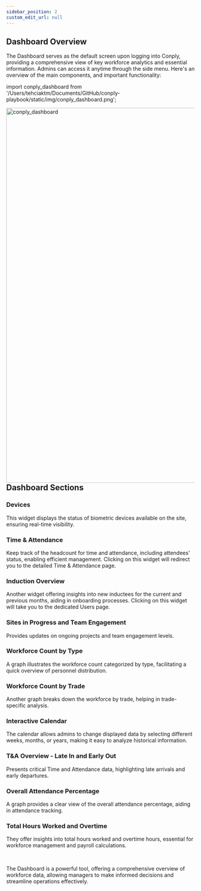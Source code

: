 ```yaml
---
sidebar_position: 2
custom_edit_url: null
---
```


<h2>Dashboard Overview</h2>

The Dashboard serves as the default screen upon logging into Conply, providing a comprehensive view of key workforce analytics and essential information. Admins can access it anytime through the side menu. Here's an overview of the main components, and important functionality:

import conply_dashboard from '/Users/tehciaktm/Documents/GitHub/conply-playbook/static/img/conply_dashboard.png';

<img align="left" src={conply_dashboard} alt="conply_dashboard" width="1000"/>

<h2>Dashboard Sections</h2>

<h3>Devices</h3>
<p>This widget displays the status of biometric devices available on the site, ensuring real-time visibility.</p>

<h3>Time & Attendance</h3>
<p>Keep track of the headcount for time and attendance, including attendees' status, enabling efficient management. Clicking on this widget will redirect you to the detailed Time & Attendance page.</p>

<h3>Induction Overview</h3>
<p>Another widget offering insights into new inductees for the current and previous months, aiding in onboarding processes. Clicking on this widget will take you to the dedicated Users page.</p>

<h3>Sites in Progress and Team Engagement</h3>
<p>Provides updates on ongoing projects and team engagement levels.</p>

<h3>Workforce Count by Type</h3>
<p>A graph illustrates the workforce count categorized by type, facilitating a quick overview of personnel distribution.</p>

<h3>Workforce Count by Trade</h3>
<p>Another graph breaks down the workforce by trade, helping in trade-specific analysis.</p>

<h3>Interactive Calendar</h3>
<p>The calendar allows admins to change displayed data by selecting different weeks, months, or years, making it easy to analyze historical information.</p>

<h3>T&A Overview - Late In and Early Out</h3>
<p>Presents critical Time and Attendance data, highlighting late arrivals and early departures.</p>

<h3>Overall Attendance Percentage</h3>
<p>A graph provides a clear view of the overall attendance percentage, aiding in attendance tracking.</p>

<h3>Total Hours Worked and Overtime</h3>
<p>They offer insights into total hours worked and overtime hours, essential for workforce management and payroll calculations.</p>

<br/>

The Dashboard is a powerful tool, offering a comprehensive overview of workforce data, allowing managers to make informed decisions and streamline operations effectively.